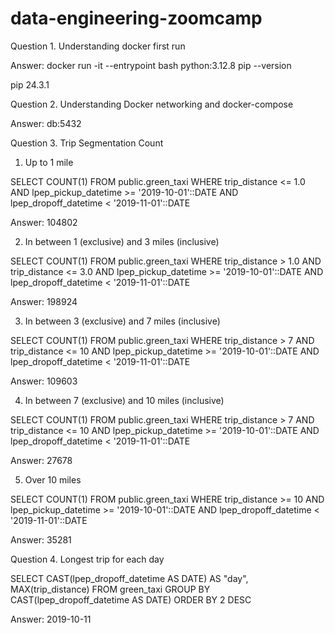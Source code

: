 # data-engineering-zoomcamp

Question 1. Understanding docker first run

Answer:
docker run -it --entrypoint bash python:3.12.8
pip --version

pip 24.3.1

Question 2. Understanding Docker networking and docker-compose

Answer: db:5432

Question 3. Trip Segmentation Count

1. Up to 1 mile

SELECT COUNT(1) FROM public.green_taxi
WHERE trip_distance <= 1.0
AND lpep_pickup_datetime >= '2019-10-01'::DATE
AND lpep_dropoff_datetime < '2019-11-01'::DATE

Answer: 104802

2. In between 1 (exclusive) and 3 miles (inclusive)

SELECT COUNT(1) FROM public.green_taxi
WHERE trip_distance > 1.0 AND 
trip_distance <= 3.0
AND lpep_pickup_datetime >= '2019-10-01'::DATE
AND lpep_dropoff_datetime < '2019-11-01'::DATE

Answer: 198924

3. In between 3 (exclusive) and 7 miles (inclusive)

SELECT COUNT(1) FROM public.green_taxi
WHERE trip_distance > 7 AND 
trip_distance <= 10
AND lpep_pickup_datetime >= '2019-10-01'::DATE
AND lpep_dropoff_datetime < '2019-11-01'::DATE

Answer: 109603

4. In between 7 (exclusive) and 10 miles (inclusive)
   
SELECT COUNT(1) FROM public.green_taxi
WHERE trip_distance > 7 AND 
trip_distance <= 10
AND lpep_pickup_datetime >= '2019-10-01'::DATE
AND lpep_dropoff_datetime < '2019-11-01'::DATE

Answer: 27678

5. Over 10 miles

SELECT COUNT(1) FROM public.green_taxi
WHERE trip_distance >= 10
AND lpep_pickup_datetime >= '2019-10-01'::DATE
AND lpep_dropoff_datetime < '2019-11-01'::DATE

Answer: 35281

Question 4. Longest trip for each day

SELECT CAST(lpep_dropoff_datetime AS DATE) AS "day", MAX(trip_distance)
FROM green_taxi
GROUP BY CAST(lpep_dropoff_datetime AS DATE)
ORDER BY 2 DESC

Answer: 2019-10-11
